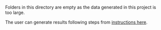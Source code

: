 Folders in this directory are empty as the data generated in this project is too large. 

The user can generate results following steps from [instructions here](../Code/README.md).